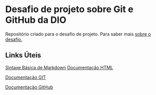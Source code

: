 # Desafio de projeto sobre Git e GitHub da DIO
Repositório criado para o desafio de projeto.
Para saber mais [sobre o desafio.](https://github.com/amandytta/dio-desafio-github/blob/main/Entendendo%20o%20desafio/README.md)
## Links Úteis 
[Sintaxe Básica de Markdown](https://www.markdownguide.org/basic-syntax/)
[Documentação HTML](https://www.w3schools.com/html/html_intro.asp)

[Documentação GIT](https://git-scm.com/doc)

[Documentação GitHub](https://docs.github.com/en)
